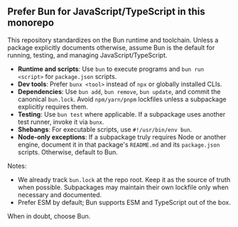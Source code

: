 ## Prefer Bun for JavaScript/TypeScript in this monorepo

This repository standardizes on the Bun runtime and toolchain. Unless a package explicitly documents otherwise, assume Bun is the default for running, testing, and managing JavaScript/TypeScript.

- **Runtime and scripts**: Use `bun` to execute programs and `bun run <script>` for `package.json` scripts.
- **Dev tools**: Prefer `bunx <tool>` instead of `npx` or globally installed CLIs.
- **Dependencies**: Use `bun add`, `bun remove`, `bun update`, and commit the canonical `bun.lock`. Avoid `npm/yarn/pnpm` lockfiles unless a subpackage explicitly requires them.
- **Testing**: Use `bun test` where applicable. If a subpackage uses another test runner, invoke it via `bunx`.
- **Shebangs**: For executable scripts, use `#!/usr/bin/env bun`.
- **Node-only exceptions**: If a subpackage truly requires Node or another engine, document it in that package's `README.md` and its `package.json` scripts. Otherwise, default to Bun.

Notes:
- We already track `bun.lock` at the repo root. Keep it as the source of truth when possible. Subpackages may maintain their own lockfile only when necessary and documented.
- Prefer ESM by default; Bun supports ESM and TypeScript out of the box.

When in doubt, choose Bun.
